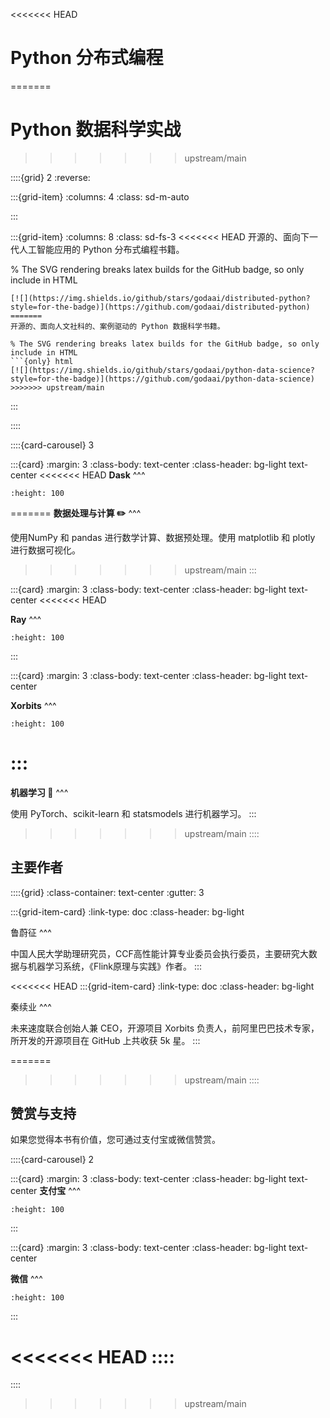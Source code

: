 <<<<<<< HEAD
# Python 分布式编程
=======
# Python 数据科学实战
>>>>>>> upstream/main

::::{grid} 2
:reverse:

:::{grid-item}
:columns: 4
:class: sd-m-auto


:::

:::{grid-item}
:columns: 8
:class: sd-fs-3
<<<<<<< HEAD
开源的、面向下一代人工智能应用的 Python 分布式编程书籍。

% The SVG rendering breaks latex builds for the GitHub badge, so only include in HTML
```{only} html
[![](https://img.shields.io/github/stars/godaai/distributed-python?style=for-the-badge)](https://github.com/godaai/distributed-python)
=======
开源的、面向人文社科的、案例驱动的 Python 数据科学书籍。

% The SVG rendering breaks latex builds for the GitHub badge, so only include in HTML
```{only} html
[![](https://img.shields.io/github/stars/godaai/python-data-science?style=for-the-badge)](https://github.com/godaai/python-data-science)
>>>>>>> upstream/main
```

:::

::::

::::{card-carousel} 3

:::{card}
:margin: 3
:class-body: text-center
:class-header: bg-light text-center
<<<<<<< HEAD
**Dask**
^^^
```{image} https://docs.dask.org/en/latest/_images/dask_horizontal.svg
:height: 100
```
=======
**数据处理与计算 ✏️**
^^^

使用NumPy 和 pandas 进行数学计算、数据预处理。使用 matplotlib 和 plotly 进行数据可视化。
>>>>>>> upstream/main
:::

:::{card}
:margin: 3
:class-body: text-center
:class-header: bg-light text-center
<<<<<<< HEAD

**Ray**
^^^
```{image} ./img/ray-logo.svg
:height: 100
```
:::


:::{card}
:margin: 3
:class-body: text-center
:class-header: bg-light text-center

**Xorbits**
^^^
```{image} https://doc.xorbits.io/en/latest/_static/xorbits.svg
:height: 100
```
:::
=======
**机器学习 🚀**
^^^

使用 PyTorch、scikit-learn 和 statsmodels 进行机器学习。
:::

>>>>>>> upstream/main
::::

## 主要作者

::::{grid}
:class-container: text-center
:gutter: 3

:::{grid-item-card}
:link-type: doc
:class-header: bg-light

鲁蔚征
^^^

中国人民大学助理研究员，CCF高性能计算专业委员会执行委员，主要研究大数据与机器学习系统，《Flink原理与实践》作者。
:::

<<<<<<< HEAD
:::{grid-item-card}
:link-type: doc
:class-header: bg-light

秦续业
^^^

未来速度联合创始人兼 CEO，开源项目 Xorbits 负责人，前阿里巴巴技术专家，所开发的开源项目在 GitHub 上共收获 5k 星。
:::

=======
>>>>>>> upstream/main
::::

## 赞赏与支持

如果您觉得本书有价值，您可通过支付宝或微信赞赏。

::::{card-carousel} 2

:::{card}
:margin: 3
:class-body: text-center
:class-header: bg-light text-center
**支付宝**
^^^
```{image} ./img/donate/alipay.png
:height: 100
```
:::

:::{card}
:margin: 3
:class-body: text-center
:class-header: bg-light text-center

**微信**
^^^
```{image} ./img/donate/wechat.png
:height: 100
```
:::

<<<<<<< HEAD
::::
=======
::::
>>>>>>> upstream/main
